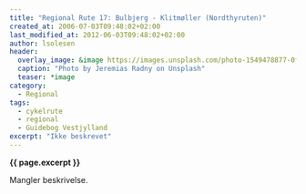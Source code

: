 ```yaml
---
title: "Regional Rute 17: Bulbjerg - Klitmøller (Nordthyruten)"
created_at: 2006-07-03T09:48:02+02:00
last_modified_at: 2012-06-03T09:48:02+02:00
author: lsolesen
header:
  overlay_image: &image https://images.unsplash.com/photo-1549478877-0f4797473546?ixlib=rb-1.2.1&auto=format&fit=crop&w=1651&q=80
  caption: "Photo by Jeremias Radny on Unsplash"
  teaser: *image
category:
  - Regional
tags:
  - cykelrute
  - regional
  - Guidebog Vestjylland
excerpt: "Ikke beskrevet"
---
```


**{{ page.excerpt }}**

Mangler beskrivelse.

